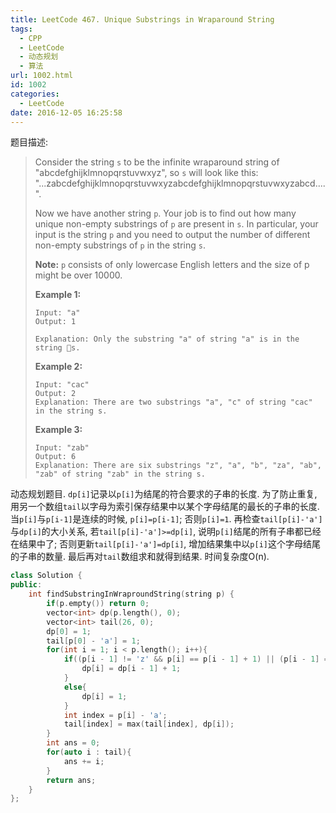 ```yaml
---
title: LeetCode 467. Unique Substrings in Wraparound String
tags:
  - CPP
  - LeetCode
  - 动态规划
  - 算法
url: 1002.html
id: 1002
categories:
  - LeetCode
date: 2016-12-05 16:25:58
---
```

题目描述:

> Consider the string `s` to be the infinite wraparound string of "abcdefghijklmnopqrstuvwxyz", so `s` will look like this: "...zabcdefghijklmnopqrstuvwxyzabcdefghijklmnopqrstuvwxyzabcd....".
>
> Now we have another string `p`. Your job is to find out how many unique non-empty substrings of `p` are present in `s`. In particular, your input is the string `p` and you need to output the number of different non-empty substrings of `p` in the string `s`.
>
> **Note:** `p` consists of only lowercase English letters and the size of p might be over 10000.
>
> **Example 1:**
>
> ```
> Input: "a"
> Output: 1
>
> Explanation: Only the substring "a" of string "a" is in the string s.
>
> ```
>
> **Example 2:**
>
> ```
> Input: "cac"
> Output: 2
> Explanation: There are two substrings "a", "c" of string "cac" in the string s.
>
> ```
>
> **Example 3:**
>
> ```
> Input: "zab"
> Output: 6
> Explanation: There are six substrings "z", "a", "b", "za", "ab", "zab" of string "zab" in the string s.
> ```

动态规划题目. `dp[i]`记录以`p[i]`为结尾的符合要求的子串的长度. 为了防止重复, 用另一个数组`tail`以字母为索引保存结果中以某个字母结尾的最长的子串的长度. 当`p[i]`与`p[i-1]`是连续的时候, `p[i]=p[i-1]`; 否则`p[i]=1`. 再检查`tail[p[i]-'a']`与`dp[i]`的大小关系, 若`tail[p[i]-'a']>=dp[i]`, 说明`p[i]`结尾的所有子串都已经在结果中了; 否则更新`tail[p[i]-'a']=dp[i]`, 增加结果集中以`p[i]`这个字母结尾的子串的数量. 最后再对`tail`数组求和就得到结果. 时间复杂度O(n).

```cpp
class Solution {
public:
    int findSubstringInWraproundString(string p) {
        if(p.empty()) return 0;
        vector<int> dp(p.length(), 0);
        vector<int> tail(26, 0);
        dp[0] = 1;
        tail[p[0] - 'a'] = 1;
        for(int i = 1; i < p.length(); i++){
            if((p[i - 1] != 'z' && p[i] == p[i - 1] + 1) || (p[i - 1] == 'z' && p[i] == 'a')){
                dp[i] = dp[i - 1] + 1;
            }
            else{
                dp[i] = 1;
            }
            int index = p[i] - 'a';
            tail[index] = max(tail[index], dp[i]);
        }
        int ans = 0;
        for(auto i : tail){
            ans += i;
        }
        return ans;
    }
};
```

